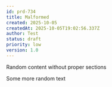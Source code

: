 ```yaml
---
id: prd-734
title: Malformed
created: 2025-10-05
createdAt: 2025-10-05T19:02:56.337Z
author: Test
status: draft
priority: low
version: 1.0
---
```


Random content without proper sections

Some more random text